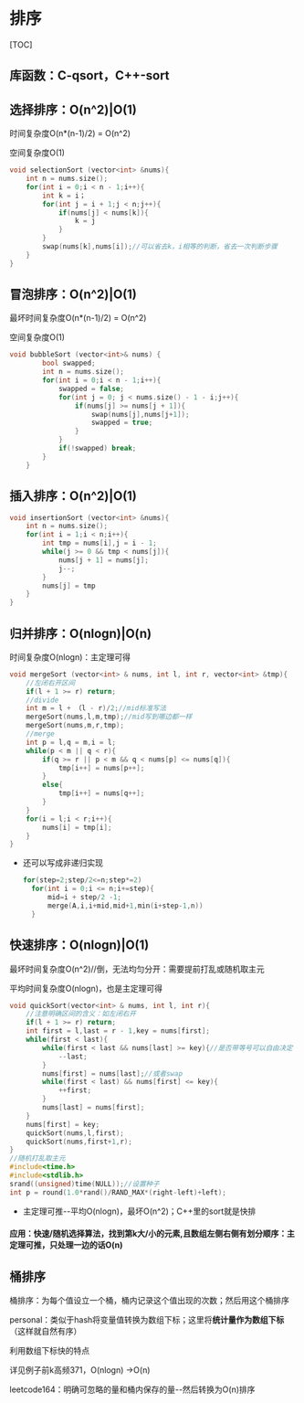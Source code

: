 # 排序

[TOC]

## 库函数：C-qsort，C++-sort

## 选择排序：O(n^2)|O(1)

时间复杂度O(n*(n-1)/2) = O(n^2)

空间复杂度O(1)

```C++
void selectionSort (vector<int> &nums){
    int n = nums.size();
	for(int i = 0;i < n - 1;i++){
		int k = i；
		for(int j = i + 1;j < n;j++){
			if(nums[j] < nums[k]){
				k = j
			}
		}
		swap(nums[k],nums[i]);//可以省去k，i相等的判断，省去一次判断步骤
	}
}
```



## 冒泡排序：O(n^2)|O(1)

最坏时间复杂度O(n*(n-1)/2) = O(n^2)

空间复杂度O(1)

```C++
void bubbleSort (vector<int>& nums) {
        bool swapped;
    	int n = nums.size();
        for(int i = 0;i < n - 1;i++){
            swapped = false;
            for(int j = 0; j < nums.size() - 1 - i;j++){
                if(nums[j] >= nums[j + 1]){
                    swap(nums[j],nums[j+1]);
                    swapped = true;
                }
            }
            if(!swapped) break;
        }
    }
```



## 插入排序：O(n^2)|O(1)

```C++
void insertionSort (vector<int> &nums){
    int n = nums.size();
	for(int i = 1;i < n;i++){
        int tmp = nums[i],j = i - 1;
        while(j >= 0 && tmp < nums[j]){
            nums[j + 1] = nums[j];
            j--;
        }
        nums[j] = tmp
    }
}
```



## 归并排序：O(nlogn)|O(n)

时间复杂度O(nlogn)：主定理可得

```C++
void mergeSort (vector<int> & nums, int l, int r, vector<int> &tmp){
	//左闭右开区间
    if(l + 1 >= r) return;
    //divide
	int m = l + （l - r)/2;//mid标准写法
	mergeSort(nums,l,m,tmp);//mid写到哪边都一样
	mergeSort(nums,m,r,tmp);
	//merge
    int p = l,q = m,i = l;
    while(p < m || q < r){
        if(q >= r || p < m && q < nums[p] <= nums[q]){
            tmp[i++] = nums[p++];
        }
        else{
            tmp[i++] = nums[q++];
        }
    }
    for(i = l;i < r;i++){
        nums[i] = tmp[i];
    }
}
```

* 还可以写成非递归实现

  ```c++
  for(step=2;step/2<=n;step*=2)
  	for(int i = 0;i <= n;i+=step){
  		mid=i + step/2 -1;
  		merge(A,i,i+mid,mid+1,min(i+step-1,n))
  	}
  ```
  
  
  

## 快速排序：O(nlogn)|O(1)

最坏时间复杂度O(n^2)//倒，无法均匀分开：需要提前打乱或随机取主元

平均时间复杂度O(nlogn)，也是主定理可得

```c++
void quickSort(vector<int> & nums, int l, int r){
    //注意明确区间的含义：如左闭右开
    if(l + 1 >= r) return;
    int first = l,last = r - 1,key = nums[first];
    while(first < last){
        while(first < last && nums[last] >= key){//是否带等号可以自由决定
            --last;
        }
        nums[first] = nums[last];//或者swap
        while(first < last) && nums[first] <= key){
            ++first;
        }
        nums[last] = nums[first];
    }
	nums[first] = key;
    quickSort(nums,l,first);
    quickSort(nums,first+1,r);
}
//随机打乱取主元
#include<time.h>
#include<stdlib.h>
srand((unsigned)time(NULL));//设置种子
int p = round(1.0*rand()/RAND_MAX*(right-left)+left);
```

* 主定理可推--平均O(nlogn)，最坏O(n^2)；C++里的sort就是快排

#### 应用：**快速/随机选择算法**，找到第k大/小的元素,且数组左侧右侧有划分顺序：主定理可推，只处理一边的话O(n)



## 桶排序

桶排序：为每个值设立一个桶，桶内记录这个值出现的次数；然后用这个桶排序

personal：类似于hash将变量值转换为数组下标；这里将**统计量作为数组下标**（这样就自然有序）

利用数组下标快的特点

详见例子前k高频371，O(nlogn) ->O(n)

leetcode164：明确可忽略的量和桶内保存的量--然后转换为O(n)排序